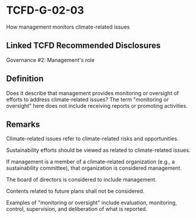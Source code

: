 # TCFD-G-02-03

How management monitors climate-related issues

## Linked TCFD Recommended Disclosures

Governance #2: Management's role

## Definition

Does it describe that management provides monitoring or oversight of efforts to address climate-related issues? The term "monitoring or oversight" here does not include receiving reports or promoting activities.

## Remarks

Climate-related issues refer to climate-related risks and opportunities.

Sustainability efforts should be viewed as related to climate-related issues.

If management is a member of a climate-related organization (e.g., a sustainability committee), that organization is considered management.

The board of directors is considered to include management.

Contents related to future plans shall not be considered.

Examples of "monitoring or oversight" include evaluation, monitoring, control, supervision, and deliberation of what is reported.
